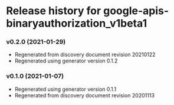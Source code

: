 # Release history for google-apis-binaryauthorization_v1beta1

### v0.2.0 (2021-01-29)

* Regenerated from discovery document revision 20210122
* Regenerated using generator version 0.1.2

### v0.1.0 (2021-01-07)

* Regenerated using generator version 0.1.1
* Regenerated from discovery document revision 20201113

